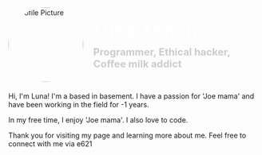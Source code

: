 <style>
  .profile-header {
    display: flex;
    align-items: center;
    margin-bottom: 20px;
  }
  .profile-header img {
    width: 150px;
    height: 150px;
    border-radius: 50%;
    margin-right: 20px;
  }
  .profile-header .info {
    display: flex;
    flex-direction: column;
  }
  .profile-header h1 {
    font-size: 36px;
    margin: 0;
    color: #fff;
  }
  .general-info {
    font-size: 20px;
    margin-top: 10px;
    color: #ccc;
  }
</style>

<div class="profile-header">
  <img
    src="https://avatars.githubusercontent.com/u/125568681"
    alt="Profile Picture"
  />
  <div class="info">
    <h1>Luna Xenon</h1>
    <b class="general-info">
      Programmer, Ethical hacker, Coffee milk addict
    </b>
  </div>
</div>

Hi, I'm Luna! I'm a  based in basement. I have a passion for 'Joe mama' and have been working in the field for -1 years.

In my free time, I enjoy 'Joe mama'. I also love to code.

Thank you for visiting my page and learning more about me. Feel free to connect with me via e621
